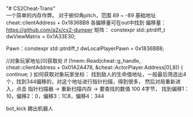 ﻿"# CS2Cheat-Trans"  
一个简单的内存作弊。
对于俯仰角pitch，范围 89 ~ -89 
基础地址 cheat::clientAddress + 0x1836BB8
各偏移量可在out中找到
偏移量： https://github.com/a2x/cs2-dumper
矩阵： constexpr std::ptrdiff_t dwViewMatrix = 0x1A33E30;

Pawn：constexpr std::ptrdiff_t dwLocalPlayerPawn = 0x1836BB8;

//对象玩家地址[0]获取处
if (!mem::Read(cheat::g_handle, cheat::clientAddress + 0x01A2A478, &cheat::ActorPlayer.Address[0],8)) {
	continue;
}
如何获取对象玩家坐标：
找到敌人的生命值地址，一般最后筛选出4个，找到344偏移的，对这个地址进行指针扫描，得到很多，
然后对局重新进入，点击 指针扫描器 -> 重新扫描内存 -> 要查找的数值 100 4字节，
找到偏移1：10，偏移2：0，偏移3：1C8，偏移4：344


bot_kick 踢出机器人
